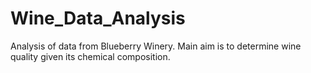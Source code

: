 # Wine_Data_Analysis
Analysis of data from Blueberry Winery. Main aim is to determine wine quality given its chemical composition. 
